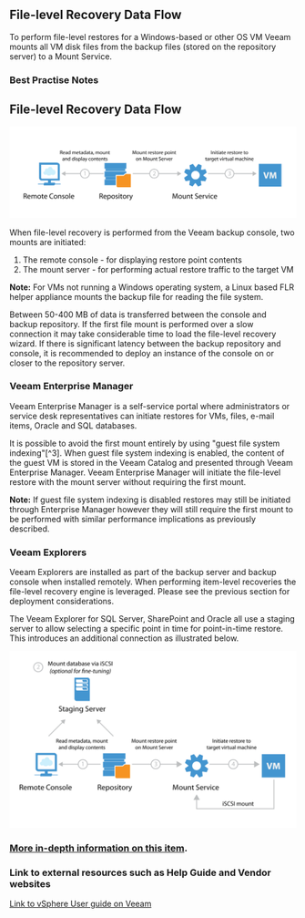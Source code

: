 ## **File-level Recovery Data Flow**

To perform file-level restores for a Windows-based or other OS VM Veeam mounts all VM disk files from the backup files (stored on the repository server) to a Mount Service.

### Best Practise Notes

## File-level Recovery Data Flow


![Data flow at restore](pictures/backup_server_data_flow_2.png)

When file-level recovery is performed from the Veeam backup console, two mounts are initiated:

1. The remote console - for displaying restore point contents
2. The mount server - for performing actual restore traffic to the target VM

**Note:**  For VMs not running a Windows operating system, a Linux based FLR helper appliance mounts the backup file for reading the file system.

Between 50-400 MB of data is transferred between the console and backup repository. If the first file mount is performed over a slow connection it may take considerable time to load the file-level recovery wizard. If there is significant latency between the backup repository and console, it is recommended to deploy an instance of the console on or closer to the repository server.

### Veeam Enterprise Manager
Veeam Enterprise Manager is a self-service portal where administrators or service desk representatives can initiate restores for VMs, files, e-mail items, Oracle and SQL databases.

It is possible to avoid the first mount entirely by using "guest file system indexing"[^3]. When guest file system indexing is enabled, the content of the guest VM is stored in the Veeam Catalog and presented through Veeam Enterprise Manager. Veeam Enterprise Manager will initiate the file-level restore with the mount server without requiring the first mount.

**Note:** If guest file system indexing is disabled restores may still be initiated through Enterprise Manager however they will still require the first mount to be performed with similar performance implications as previously described.

### Veeam Explorers
Veeam Explorers are installed as part of the backup server and backup console when installed remotely. When performing item-level recoveries the file-level recovery engine is leveraged. Please see the previous section for deployment considerations.

The Veeam Explorer for SQL Server, SharePoint and Oracle all use a staging server to allow selecting a specific point in time for point-in-time restore. This introduces an additional connection as illustrated below.


![Staging Server](pictures/backup_server_data_flow_3.png)




### [More in-depth information on this item](./More_information_on_File-level_Recovery_Data_Flow.md).



### Link to external resources such as Help Guide and Vendor websites

[Link to vSphere User guide on Veeam ](https://helpcenter.veeam.com/docs/backup/vsphere/storage_rescan.html?ver=95u4)
